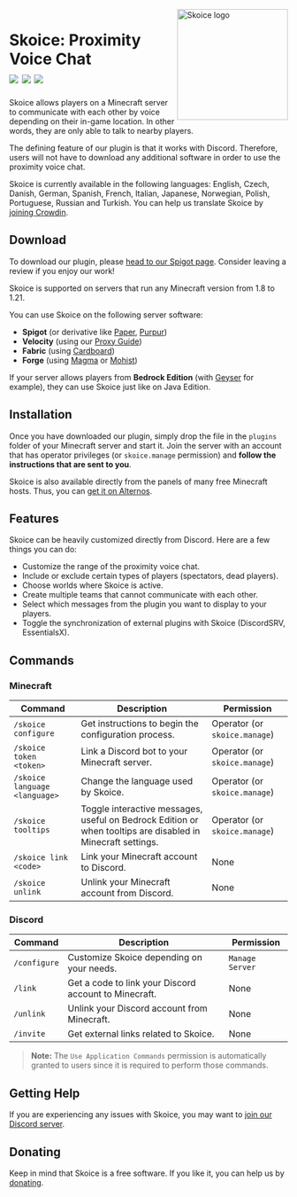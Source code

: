 <img align="right" src="https://clementraynaud.net/Skoice.jpeg" height="200" width="200" alt="Skoice logo">

# Skoice: Proximity Voice Chat<br>[![](https://img.shields.io/spiget/downloads/82861?style=flat&labelColor=697EC4&color=7289DA&label=Downloads)](https://www.spigotmc.org/resources/skoice-proximity-voice-chat.82861) [![](https://img.shields.io/spiget/rating/82861?style=flat&labelColor=697EC4&color=7289DA&label=Rating)](https://www.spigotmc.org/resources/skoice-proximity-voice-chat.82861) [![](https://img.shields.io/discord/741375523275407461.svg?style=flat&labelColor=697EC4&color=7289DA&label=Discord)](https://discord.gg/skoice-proximity-voice-chat-741375523275407461)

Skoice allows players on a Minecraft server to communicate with each other by voice depending on their in-game location. In other words, they are only able to talk to nearby players.

The defining feature of our plugin is that it works with Discord. Therefore, users will not have to download any additional software in order to use the proximity voice chat.

Skoice is currently available in the following languages: English, Czech, Danish, German, Spanish, French, Italian, Japanese, Norwegian, Polish, Portuguese, Russian and Turkish.
You can help us translate Skoice by [joining Crowdin](https://crowdin.com/project/skoice).

## Download

To download our plugin, please [head to our Spigot page](https://www.spigotmc.org/resources/skoice-proximity-voice-chat.82861). Consider leaving a review if you enjoy our work!

Skoice is supported on servers that run any Minecraft version from 1.8 to 1.21.

You can use Skoice on the following server software:
- **Spigot** (or derivative like [Paper](https://papermc.io/downloads/paper), [Purpur](https://purpurmc.org/downloads))
- **Velocity** (using our [Proxy Guide](https://github.com/Skoice/skoice/wiki/Proxy-Guide))
- **Fabric** (using [Cardboard](https://cardboardpowered.org/))
- **Forge** (using [Magma](https://magmafoundation.org/) or [Mohist](https://mohistmc.com/))

If your server allows players from **Bedrock Edition** (with [Geyser](https://geysermc.org/) for example), they can use Skoice just like on Java Edition.

## Installation

Once you have downloaded our plugin, simply drop the file in the `plugins` folder of your Minecraft server and start it. Join the server with an account that has operator privileges (or `skoice.manage` permission) and **follow the instructions that are sent to you**.

Skoice is also available directly from the panels of many free Minecraft hosts. Thus, you can [get it on Alternos](https://alternos.org/addons/a/spigot/82861).

## Features

Skoice can be heavily customized directly from Discord. Here are a few things you can do:
- Customize the range of the proximity voice chat.
- Include or exclude certain types of players (spectators, dead players).
- Choose worlds where Skoice is active.
- Create multiple teams that cannot communicate with each other.
- Select which messages from the plugin you want to display to your players.
- Toggle the synchronization of external plugins with Skoice (DiscordSRV, EssentialsX).

## Commands

### Minecraft

| Command                       | Description                                                                                                 | Permission                    |
|-------------------------------|-------------------------------------------------------------------------------------------------------------|-------------------------------|
| `/skoice configure`           | Get instructions to begin the configuration process.                                                        | Operator (or `skoice.manage`) |
| `/skoice token <token>`       | Link a Discord bot to your Minecraft server.                                                                | Operator (or `skoice.manage`) |
| `/skoice language <language>` | Change the language used by Skoice.                                                                         | Operator (or `skoice.manage`) |
| `/skoice tooltips`            | Toggle interactive messages, useful on Bedrock Edition or when tooltips are disabled in Minecraft settings. | Operator (or `skoice.manage`) |
| `/skoice link <code>`         | Link your Minecraft account to Discord.                                                                     | None                          |
| `/skoice unlink`              | Unlink your Minecraft account from Discord.                                                                 | None                          |

### Discord

| Command      | Description                                           | Permission      |
|--------------|-------------------------------------------------------|-----------------|
| `/configure` | Customize Skoice depending on your needs.             | `Manage Server` |
| `/link`      | Get a code to link your Discord account to Minecraft. | None            |
| `/unlink`    | Unlink your Discord account from Minecraft.           | None            |
| `/invite`    | Get external links related to Skoice.                 | None            |

> **Note:** The `Use Application Commands` permission is automatically granted to users since it is required to perform those commands.

## Getting Help

If you are experiencing any issues with Skoice, you may want to [join our Discord server](https://discord.gg/skoice-proximity-voice-chat-741375523275407461).

## Donating

Keep in mind that Skoice is a free software. If you like it, you can help us by [donating](https://opencollective.com/skoice).
